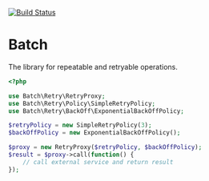 [![Build Status](https://secure.travis-ci.org/vkartaviy/batch.png?branch=master)](http://travis-ci.org/vkartaviy/batch)

Batch
=====

The library for repeatable and retryable operations.

```php
<?php

use Batch\Retry\RetryProxy;
use Batch\Retry\Policy\SimpleRetryPolicy;
use Batch\Retry\BackOff\ExponentialBackOffPolicy;

$retryPolicy = new SimpleRetryPolicy(3);
$backOffPolicy = new ExponentialBackOffPolicy();

$proxy = new RetryProxy($retryPolicy, $backOffPolicy);
$result = $proxy->call(function() {
    // call external service and return result
});
```